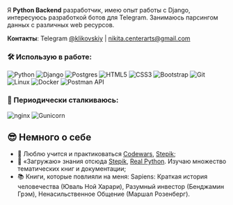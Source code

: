 Я **Python Backend** разработчик, имею опыт работы с Django, интересуюсь разработкой ботов для Telegram.
Занимаюсь парсингом данных с различных web ресурсов.

**Контакты**: Telegram [@klikovskiy](https://t.me/klikovskiy) | nikita.centerarts@gmail.com

### 🛠️ Использую в работе:

![Python](https://img.shields.io/badge/python-3670A0?style=for-the-badge&logo=python&logoColor=ffdd54)
![Django](https://img.shields.io/badge/django-%23092E20.svg?style=for-the-badge&logo=django&logoColor=white)
![Postgres](https://img.shields.io/badge/postgres-%23316192.svg?style=for-the-badge&logo=postgresql&logoColor=white)
![HTML5](https://img.shields.io/badge/html5-%23E34F26.svg?style=for-the-badge&logo=html5&logoColor=white)
![CSS3](https://img.shields.io/badge/css3-%231572B6.svg?style=for-the-badge&logo=css3&logoColor=white)
![Bootstrap](https://img.shields.io/badge/bootstrap-%23563D7C.svg?style=for-the-badge&logo=bootstrap&logoColor=white)
![Git](https://img.shields.io/badge/git-%23F05033.svg?style=for-the-badge&logo=git&logoColor=white)
![Linux](https://img.shields.io/badge/Linux-FCC624?style=for-the-badge&logo=linux&logoColor=black)
![Docker](https://img.shields.io/badge/Docker-03c6fc?style=for-the-badge&logo=docker&logoColor=white)
![Postman API](https://img.shields.io/badge/Postman_API-f58225?style=for-the-badge&logo=Postman&logoColor=white)


### 🔧 Периодически сталкиваюсь:
<img src="https://img.shields.io/badge/nginx-%23009639.svg?style=for-the-badge&logo=nginx&logoColor=white" alt="nginx" /> <img src="https://img.shields.io/badge/gunicorn-%298729.svg?style=for-the-badge&logo=gunicorn&logoColor=white" alt="Gunicorn" />

## 😎 Немного о себе
* 👀 Люблю учится и практиковаться [Codewars](https://www.codewars.com/users/Klikovskiy), [Stepik](https://stepik.org/users/613186191);
* 🤖 «Загружаю» знания отсюда [Stepik](https://stepik.org/), [Real Python](https://realpython.com/). Изучаю множество тематических книг и документации;
* 📚 Книги, которые повлияли на меня: Sapiens: Краткая история человечества (Юваль Ной Харари), Разумный инвестор (Бенджамин Грэм), Ненасильственное Общение (Маршал Розенберг).


<!--
**Klikovskiy/klikovskiy** is a ✨ _special_ ✨ repository because its `README.md` (this file) appears on your GitHub profile.

Here are some ideas to get you started:

- 🔭 I’m currently working on ...
- 🌱 I’m currently learning ...
- 👯 I’m looking to collaborate on ...
- 🤔 I’m looking for help with ...
- 💬 Ask me about ...
- 📫 How to reach me: ...
- 😄 Pronouns: ...
- ⚡ Fun fact: ...
-->
